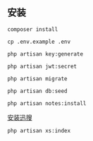 ## 安装
`composer install`

`cp .env.example .env`

`php artisan key:generate`

`php artisan jwt:secret`

`php artisan migrate`

`php artisan db:seed`

`php artisan notes:install`

[安装迅搜](http://www.xunsearch.com/doc/php/guide/start.installation)

`php artisan xs:index`
